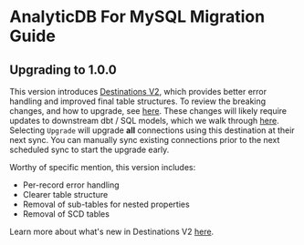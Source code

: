 # AnalyticDB For MySQL Migration Guide

## Upgrading to 1.0.0

This version introduces [Destinations V2](/release_notes/upgrading_to_destinations_v2/#what-is-destinations-v2), which provides better error handling and improved final table structures. To review the breaking changes, and how to upgrade, see [here](/release_notes/upgrading_to_destinations_v2/#quick-start-to-upgrading). These changes will likely require updates to downstream dbt / SQL models, which we walk through [here](/release_notes/upgrading_to_destinations_v2/#updating-downstream-transformations). Selecting `Upgrade` will upgrade **all** connections using this destination at their next sync. You can manually sync existing connections prior to the next scheduled sync to start the upgrade early.

Worthy of specific mention, this version includes:

- Per-record error handling
- Clearer table structure
- Removal of sub-tables for nested properties
- Removal of SCD tables

Learn more about what's new in Destinations V2 [here](/using-airbyte/core-concepts/typing-deduping).
